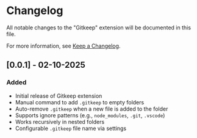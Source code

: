 # Changelog

All notable changes to the "Gitkeep" extension will be documented in this file.

For more information, see [Keep a Changelog](http://keepachangelog.com/).

## [0.0.1] - 02-10-2025
### Added
- Initial release of Gitkeep extension
- Manual command to add `.gitkeep` to empty folders
- Auto-remove `.gitkeep` when a new file is added to the folder
- Supports ignore patterns (e.g., `node_modules`, `.git`, `.vscode`)
- Works recursively in nested folders
- Configurable `.gitkeep` file name via settings
